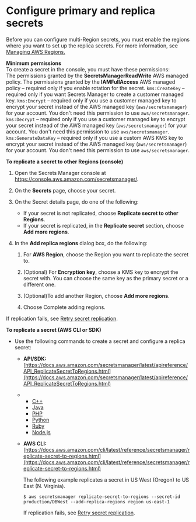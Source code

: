 # Configure primary and replica secrets<a name="multi-region-config"></a>

Before you can configure multi\-Region secrets, you must enable the regions where you want to set up the replica secrets\. For more information, see [Managing AWS Regions\.](https://docs.aws.amazon.com/general/latest/gr/rande-manage.html#rande-manage-enable)

**Minimum permissions**  
To create a secret in the console, you must have these permissions:  
The permissions granted by the **SecretsManagerReadWrite** AWS managed policy\.
The permissions granted by the **IAMFullAccess** AWS managed policy – required only if you enable rotation for the secret\.
`kms:CreateKey` – required only if you want Secrets Manager to create a customer managed key\. 
`kms:Encrypt` – required only if you use a customer managed key to encrypt your secret instead of the AWS managed key \(`aws/secretsmanager`\) for your account\. You don't need this permission to use `aws/secretsmanager`\.
`kms:Decrypt` – required only if you use a customer managed key to encrypt your secret instead of the AWS managed key \(`aws/secretsmanager`\) for your account\. You don't need this permission to use `aws/secretsmanager`\.
`kms:GenerateDataKey` – required only if you use a custom AWS KMS key to encrypt your secret instead of the AWS managed key \(`aws/secretsmanager`\) for your account\. You don't need this permission to use `aws/secretsmanager`\.

**To replicate a secret to other Regions \(console\)**

1. Open the Secrets Manager console at [https://console\.aws\.amazon\.com/secretsmanager/](https://console.aws.amazon.com/secretsmanager/)\.

1. On the **Secrets** page, choose your secret\.

1. On the Secret details page, do one of the following:
   + If your secret is not replicated, choose **Replicate secret to other Regions**\.
   + If your secret is replicated, in the **Replicate secret** section, choose **Add more regions**\.

1. In the **Add replica regions** dialog box, do the following:

   1. For **AWS Region**, choose the Region you want to replicate the secret to\.

   1. \(Optional\) For **Encryption key**, choose a KMS key to encrypt the secret with\. You can choose the same key as the primary secret or a different one\.

   1. \(Optional\)To add another Region, choose **Add more regions**\.

   1. Choose Complete adding regions\.

If replication fails, see [Retry secret replication](retry-replica.md)\.

**To replicate a secret \(AWS CLI or SDK\)**
+ Use the following commands to create a secret and configure a replica secret:
  + **API/SDK:** [https://docs.aws.amazon.com/secretsmanager/latest/apireference/API_ReplicateSecretToRegions.html](https://docs.aws.amazon.com/secretsmanager/latest/apireference/API_ReplicateSecretToRegions.html) 
  + 
    + [C\+\+](http://sdk.amazonaws.com/cpp/api/LATEST/namespace_aws_1_1_secrets_manager.html)
    + [Java](https://docs.aws.amazon.com/AWSJavaSDK/latest/javadoc/com/amazonaws/services/secretsmanager/package-summary.html)
    + [PHP](https://docs.aws.amazon.com/aws-sdk-php/v3/api/namespace-Aws.SecretsManager.html)
    + [Python](https://boto3.amazonaws.com/v1/documentation/api/latest/reference/services/secretsmanager.html)
    + [Ruby](https://docs.aws.amazon.com/sdk-for-ruby/v3/api/Aws/SecretsManager.html)
    + [Node\.js](https://docs.aws.amazon.com/AWSJavaScriptSDK/latest/AWS/SecretsManager.html)
  + **AWS CLI:** [https://docs.aws.amazon.com/cli/latest/reference/secretsmanager/replicate-secret-to-regions.html](https://docs.aws.amazon.com/cli/latest/reference/secretsmanager/replicate-secret-to-regions.html)

    The following example replicates a secret in US West \(Oregon\) to US East \(N\. Virginia\)\. 

    ```
    $ aws secretsmanager replicate-secret-to-regions --secret-id production/DBWest --add-replica-regions region us-east-1        
    ```

    If replication fails, see [Retry secret replication](retry-replica.md)\.